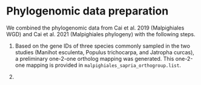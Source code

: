 # Phylogenomic data preparation

We combined the phylogenomic data from Cai et al. 2019 (Malpighiales WGD) and Cai et al. 2021 (Malpighiales phylogeny) with the following steps.

1. Based on the gene IDs of three species commonly sampled in the two studies (Manihot esculenta, Populus trichocarpa, and Jatropha curcas), a preliminary one-2-one ortholog mapping was generated. This one-2-one mapping is provided in `malpighiales_sapria_orthogroup.list`.

2. 